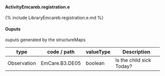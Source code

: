 #### ActivityEmcareb.registration.e

{% include LibraryEmcareb.registration.e.md %}
#### Ouputs

ouputs generated by the structureMaps

| type | code / path | valueType | Description |
|---|---|---|---|
| Observation | EmCare.B3.DE05 | boolean | Is the child sick Today? |

